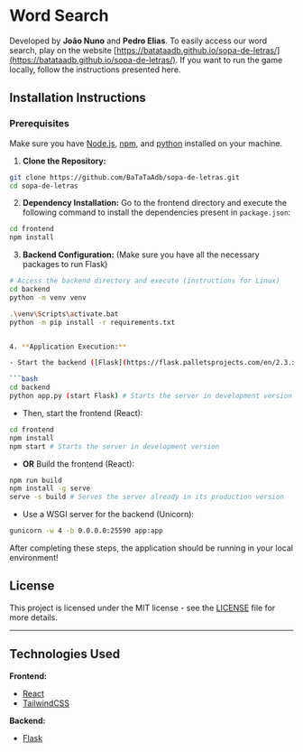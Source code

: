 # Word Search
Developed by **João Nuno** and **Pedro Elias**.
To easily access our word search, play on the website [https://batataadb.github.io/sopa-de-letras/](https://batataadb.github.io/sopa-de-letras/). 
If you want to run the game locally, follow the instructions presented here.


## Installation Instructions


### Prerequisites

Make sure you have [Node.js](https://nodejs.org/), [npm](https://www.npmjs.com/), and [python](https://www.python.org/downloads/) installed on your machine.

1. **Clone the Repository:**

```bash
git clone https://github.com/BaTaTaAdb/sopa-de-letras.git
cd sopa-de-letras
```

2. **Dependency Installation:**
   Go to the frontend directory and execute the following command to install the dependencies present in `package.json`:

```bash
cd frontend
npm install
```

3. **Backend Configuration:**
   (Make sure you have all the necessary packages to run Flask)

```bash
# Access the backend directory and execute (instructions for Linux)
cd backend
python -m venv venv

.\venv\Scripts\activate.bat
python -m pip install -r requirements.txt


4. **Application Execution:**

- Start the backend ([Flask](https://flask.palletsprojects.com/en/2.3.x/)):

```bash
cd backend
python app.py (start Flask) # Starts the server in development version
```

- Then, start the frontend (React):

```bash
cd frontend
npm install
npm start # Starts the server in development version
```

- **OR** Build the frontend (React):

```bash
npm run build
npm install -g serve
serve -s build # Serves the server already in its production version
```

- Use a WSGI server for the backend (Unicorn):

```bash
gunicorn -w 4 -b 0.0.0.0:25590 app:app
```

After completing these steps, the application should be running in your local environment!

## License

This project is licensed under the MIT license - see the [LICENSE](LICENSE) file for more details.

---
## Technologies Used

**Frontend:**

- [React](https://pt-br.react.dev)
- [TailwindCSS](https://tailwindcss.com/)

**Backend:**

- [Flask](https://flask.palletsprojects.com/en/2.3.x/)
